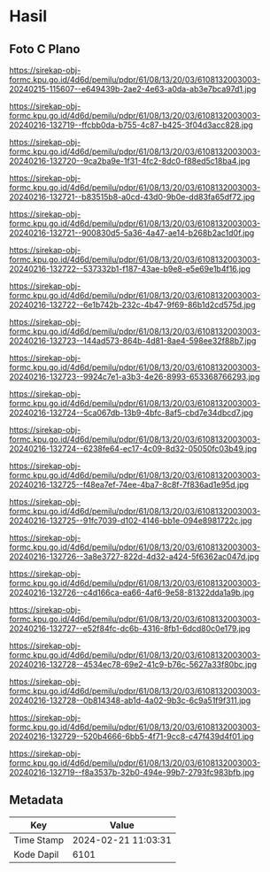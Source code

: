 # Hasil

## Foto C Plano

https://sirekap-obj-formc.kpu.go.id/4d6d/pemilu/pdpr/61/08/13/20/03/6108132003003-20240215-115607--e649439b-2ae2-4e63-a0da-ab3e7bca97d1.jpg

https://sirekap-obj-formc.kpu.go.id/4d6d/pemilu/pdpr/61/08/13/20/03/6108132003003-20240216-132719--ffcbb0da-b755-4c87-b425-3f04d3acc828.jpg

https://sirekap-obj-formc.kpu.go.id/4d6d/pemilu/pdpr/61/08/13/20/03/6108132003003-20240216-132720--9ca2ba9e-1f31-4fc2-8dc0-f88ed5c18ba4.jpg

https://sirekap-obj-formc.kpu.go.id/4d6d/pemilu/pdpr/61/08/13/20/03/6108132003003-20240216-132721--b83515b8-a0cd-43d0-9b0e-dd83fa65df72.jpg

https://sirekap-obj-formc.kpu.go.id/4d6d/pemilu/pdpr/61/08/13/20/03/6108132003003-20240216-132721--900830d5-5a36-4a47-ae14-b268b2ac1d0f.jpg

https://sirekap-obj-formc.kpu.go.id/4d6d/pemilu/pdpr/61/08/13/20/03/6108132003003-20240216-132722--537332b1-f187-43ae-b9e8-e5e69e1b4f16.jpg

https://sirekap-obj-formc.kpu.go.id/4d6d/pemilu/pdpr/61/08/13/20/03/6108132003003-20240216-132722--6e1b742b-232c-4b47-9f69-86b1d2cd575d.jpg

https://sirekap-obj-formc.kpu.go.id/4d6d/pemilu/pdpr/61/08/13/20/03/6108132003003-20240216-132723--144ad573-864b-4d81-8ae4-598ee32f88b7.jpg

https://sirekap-obj-formc.kpu.go.id/4d6d/pemilu/pdpr/61/08/13/20/03/6108132003003-20240216-132723--9924c7e1-a3b3-4e26-8993-653368766293.jpg

https://sirekap-obj-formc.kpu.go.id/4d6d/pemilu/pdpr/61/08/13/20/03/6108132003003-20240216-132724--5ca067db-13b9-4bfc-8af5-cbd7e34dbcd7.jpg

https://sirekap-obj-formc.kpu.go.id/4d6d/pemilu/pdpr/61/08/13/20/03/6108132003003-20240216-132724--6238fe64-ec17-4c09-8d32-05050fc03b49.jpg

https://sirekap-obj-formc.kpu.go.id/4d6d/pemilu/pdpr/61/08/13/20/03/6108132003003-20240216-132725--f48ea7ef-74ee-4ba7-8c8f-7f836ad1e95d.jpg

https://sirekap-obj-formc.kpu.go.id/4d6d/pemilu/pdpr/61/08/13/20/03/6108132003003-20240216-132725--91fc7039-d102-4146-bb1e-094e8981722c.jpg

https://sirekap-obj-formc.kpu.go.id/4d6d/pemilu/pdpr/61/08/13/20/03/6108132003003-20240216-132726--3a8e3727-822d-4d32-a424-5f6362ac047d.jpg

https://sirekap-obj-formc.kpu.go.id/4d6d/pemilu/pdpr/61/08/13/20/03/6108132003003-20240216-132726--c4d166ca-ea66-4af6-9e58-81322dda1a9b.jpg

https://sirekap-obj-formc.kpu.go.id/4d6d/pemilu/pdpr/61/08/13/20/03/6108132003003-20240216-132727--e52f84fc-dc6b-4316-8fb1-6dcd80c0e179.jpg

https://sirekap-obj-formc.kpu.go.id/4d6d/pemilu/pdpr/61/08/13/20/03/6108132003003-20240216-132728--4534ec78-69e2-41c9-b76c-5627a33f80bc.jpg

https://sirekap-obj-formc.kpu.go.id/4d6d/pemilu/pdpr/61/08/13/20/03/6108132003003-20240216-132728--0b814348-ab1d-4a02-9b3c-6c9a51f9f311.jpg

https://sirekap-obj-formc.kpu.go.id/4d6d/pemilu/pdpr/61/08/13/20/03/6108132003003-20240216-132729--520b4666-6bb5-4f71-9cc8-c47f439d4f01.jpg

https://sirekap-obj-formc.kpu.go.id/4d6d/pemilu/pdpr/61/08/13/20/03/6108132003003-20240216-132719--f8a3537b-32b0-494e-99b7-2793fc983bfb.jpg


## Metadata

| Key        | Value               |
| ---------- | ------------------- |
| Time Stamp | 2024-02-21 11:03:31 |
| Kode Dapil | 6101                |



